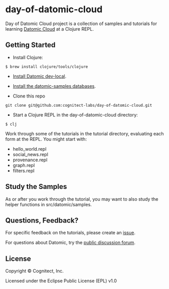 # day-of-datomic-cloud

Day of Datomic Cloud project is a collection of samples and tutorials
for learning [Datomic Cloud](https://www.datomic.com) at a Clojure REPL.

## Getting Started

* Install Clojure:
```
$ brew install clojure/tools/clojure
```

* [Install Datomic dev-local](https://docs.datomic.com/cloud/dev-local.html).

* [Install the datomic-samples databases](https://docs.datomic.com/cloud/examples.html#datomic-samples).

* Clone this repo 
```
git clone git@github.com:cognitect-labs/day-of-datomic-cloud.git
```

* Start a Clojure REPL in the day-of-datomic-cloud directory:
```
$ clj
```

Work through some of the tutorials in the tutorial directory,
evaluating each form at the REPL. You might start with:

* hello_world.repl
* social_news.repl
* provenance.repl
* graph.repl
* filters.repl

## Study the Samples

As or after you work through the tutorial, you may want to also study
the helper functions in src/datomic/samples.

## Questions, Feedback?

For specific feedback on the tutorials, please create an
[issue](https://github.com/cognitect-labs/day-of-datomic-cloud/issues).

For questions about Datomic, try the [public discussion forum](https://forum.datomic.com/).

## License

Copyright © Cognitect, Inc.

Licensed under the Eclipse Public License (EPL) v1.0
